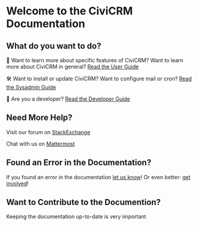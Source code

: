 # Welcome to the CiviCRM Documentation

## What do you want to do?

🚀 Want to learn more about specific features of CiviCRM? Want to learn more about CiviCRM in general? [Read the User Guide](guides/user-guide/index.md)

🛠️ Want to install or update CiviCRM? Want to configure mail or cron? [Read the Sysadmin Guide](guides/admin-guide/index.md)

👾 Are you a developer? [Read the Developer Guide](guides/developer-guide/index.md)

## Need More Help?

Visit our forum on [StackExchange](https://civicrm.stackexchange.com)

Chat with us on [Mattermost](https://chat.civicrm.org)

## Found an Error in the Documentation?

If you found an error in the documentation [let us know](#)! Or even better: [get involved](#)!

## Want to Contribute to the Documention?

Keeping the documentation up-to-date is very important
